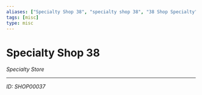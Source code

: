 ```yaml
---
aliases: ["Specialty Shop 38", "specialty shop 38", "38 Shop Specialty"]
tags: [misc]
type: misc
---
```


# Specialty Shop 38

*Specialty Store*

---
*ID: SHOP00037*